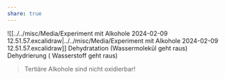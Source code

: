 ```yaml
---
share: true
---
```

 ![[../../misc/Media/Experiment mit Alkohole 2024-02-09 12.51.57.excalidraw|../../misc/Media/Experiment mit Alkohole 2024-02-09 12.51.57.excalidraw]]
Dehydratation (Wassermolekül geht raus)
Dehydrierung ( Wasserstoff geht raus)


> Tertiäre Alkohole sind nicht oxidierbar!

